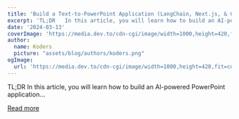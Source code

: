 ```yaml
---
title: 'Build a Text-to-PowerPoint Application (LangChain, Next.js, & CopilotKit)'
excerpt: 'TL;DR   In this article, you will learn how to build an AI-powered PowerPoint application...'
date: '2024-03-13'
coverImage: 'https://media.dev.to/cdn-cgi/image/width=1000,height=420,fit=cover,gravity=auto,format=auto/https%3A%2F%2Fdev-to-uploads.s3.amazonaws.com%2Fuploads%2Farticles%2Fispder5fuw2mvfq19q93.gif'
author:
  name: Koders
  picture: "assets/blog/authors/koders.png"
ogImage:
  url: 'https://media.dev.to/cdn-cgi/image/width=1000,height=420,fit=cover,gravity=auto,format=auto/https%3A%2F%2Fdev-to-uploads.s3.amazonaws.com%2Fuploads%2Farticles%2Fispder5fuw2mvfq19q93.gif'
---
```


TL;DR   In this article, you will learn how to build an AI-powered PowerPoint application...

[Read more](https://dev.to/copilotkit/how-to-build-an-ai-powered-powerpoint-generator-langchain-copilotkit-openai-nextjs-4c76)
